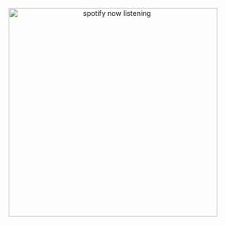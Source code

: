 <p align="center">
  <a href="https://open.spotify.com/artist/1NjdyhCidf4hff13bD7q8z" target="_blank" rel="noopener noreferrer"><img src="https://novatorem-namagotchi.vercel.app/" alt="spotify now listening" width="420" /></a>
</p>
